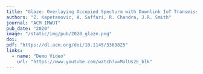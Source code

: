 ```yaml
---
title: "Glaze: Overlaying Occupied Specturm with Downlink IoT Transmissions"
authors: "Z. Kapetanovic, A. Saffari, R. Chandra, J.R. Smith"
journal: "ACM IMWUT"
pub_date: "2020"
image: "/static/img/pub/2020_glaze.png"
doi: 
pdf: "https://dl.acm.org/doi/10.1145/3369825"
links:
  - name: "Demo Video"
    url: "https://www.youtube.com/watch?v=MulUs2E_blk"
---
```

